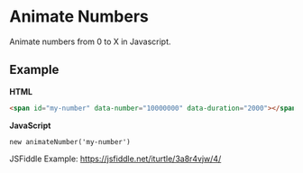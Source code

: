 # Animate Numbers
Animate numbers from 0 to X in Javascript.

## Example
**HTML**
```HTML
<span id="my-number" data-number="10000000" data-duration="2000"></span>
```
**JavaScript**
```JS
new animateNumber('my-number')
```

JSFiddle Example: https://jsfiddle.net/iturtle/3a8r4vjw/4/
